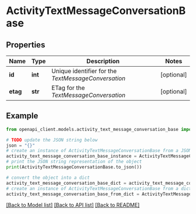 # ActivityTextMessageConversationBase


## Properties

Name | Type | Description | Notes
------------ | ------------- | ------------- | -------------
**id** | **int** | Unique identifier for the *TextMessageConversation* | [optional] 
**etag** | **str** | ETag for the *TextMessageConversation* | [optional] 

## Example

```python
from openapi_client.models.activity_text_message_conversation_base import ActivityTextMessageConversationBase

# TODO update the JSON string below
json = "{}"
# create an instance of ActivityTextMessageConversationBase from a JSON string
activity_text_message_conversation_base_instance = ActivityTextMessageConversationBase.from_json(json)
# print the JSON string representation of the object
print(ActivityTextMessageConversationBase.to_json())

# convert the object into a dict
activity_text_message_conversation_base_dict = activity_text_message_conversation_base_instance.to_dict()
# create an instance of ActivityTextMessageConversationBase from a dict
activity_text_message_conversation_base_from_dict = ActivityTextMessageConversationBase.from_dict(activity_text_message_conversation_base_dict)
```
[[Back to Model list]](../README.md#documentation-for-models) [[Back to API list]](../README.md#documentation-for-api-endpoints) [[Back to README]](../README.md)


